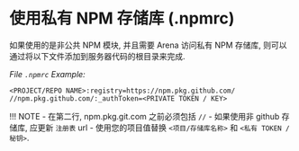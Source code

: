 # 使用私有 NPM 存储库 (.npmrc)

如果使用的是非公共 NPM 模块, 并且需要 Arena 访问私有 NPM 存储库, 则可以通过将以下文件添加到服务器代码的根目录来完成.

*File ```.npmrc``` Example:*
```
<PROJECT/REPO NAME>:registry=https://npm.pkg.github.com/
//npm.pkg.github.com/:_authToken=<PRIVATE TOKEN / KEY>
```

!!! NOTE
    - 在第二行, npm.pkg.git.com 之前必须包括 `//`
    - 如果使用非 github 存储库, 应更新 `注册表` url
    - 使用您的项目值替换 `<项目/存储库名称>` 和 `<私有 TOKEN / 秘钥>`.


